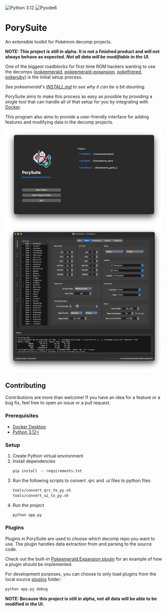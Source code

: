 ![Python 3.12](https://img.shields.io/badge/python-3.12-blue.svg)
![Pyside6](https://img.shields.io/badge/pyside6-6.2.1-blue.svg)

# PorySuite
An extensible toolkit for Pokémon decomp projects.

**NOTE: This project is still in alpha. It is not a finished product and will not always behave as expected. _Not all data will be modifiable in the UI._**

One of the biggest roadblocks for first-time ROM hackers wanting to use the decomps ([pokeemerald](https://github.com/pret/pokeemerald), [pokeemerald-expansion](https://github.com/rh-hideout/pokeemerald-expansion), [pokefirered](https://github.com/pret/pokefirered), [pokeruby](https://github.com/pret/pokeruby)) is the initial setup process.

_See pokeemerald's [INSTALL.md](https://github.com/pret/pokeemerald/blob/master/INSTALL.md) to see why it can be a bit daunting._

PorySuite aims to make this process as easy as possible by providing a single tool that can handle all of that setup for you by integrating with [Docker](https://www.docker.com/products/docker-desktop/).

This program also aims to provide a user-friendly interface for adding features and modifying data in the decomp projects.

![Screenshot of project selector](res/screenshots/screenshot_projectselector.png)
![Screenshot of main window](res/screenshots/screenshot_mainwindow.png)

## Contributing
Contributions are more than welcome! If you have an idea for a feature or a bug fix, feel free to open an issue or a pull request.

### Prerequisites
- [Docker Desktop](https://www.docker.com/products/docker-desktop/)
- [Python 3.12+](https://www.python.org/downloads/)

### Setup
1. Create Python virtual environment
2. Install dependencies
    ```bash
    pip install -r requirements.txt
    ```
3. Run the following scripts to convert .qrc and .ui files to python files
   ```bash
   tools/convert_qrc_to_py.sh
   tools/convert_ui_to_py.sh
   ```
5. Run the project
    ```bash
    python app.py
    ```

### Plugins
Plugins in PorySuite are used to choose which decomp repo you want to use. The plugin handles data extraction from and parsing to the source code.

Check out the built-in [Pokeemerald Expansion plugin](plugins/pokeemerald_expansion/) for an example of how a plugin should be implemented.

For development purposes, you can choose to only load plugins from the local source [plugins](plugins) folder:
```bash
python app.py debug
```

**NOTE: Because this project is still in alpha, not all data will be able to be modified in the UI.**
